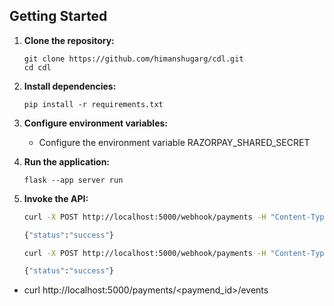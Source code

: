 ## Getting Started

1. **Clone the repository:**
    ```
    git clone https://github.com/himanshugarg/cdl.git
    cd cdl
    ```

2. **Install dependencies:**
   ```
   pip install -r requirements.txt
   ```

3. **Configure environment variables:**
    - Configure the environment variable RAZORPAY_SHARED_SECRET

4. **Run the application:**
    ```
    flask --app server run
    ```

5. **Invoke the API:**

   ```bash
   curl -X POST http://localhost:5000/webhook/payments -H "Content-Type: application/json" -H "X-Razorpay-Signature: <signature>" --data-binary @mock_payloads/payment_authorized_1.json
   
   {"status":"success"}
   ```
   
   ```bash
   curl -X POST http://localhost:5000/webhook/payments -H "Content-Type: application/json" -H "X-Razorpay-Signature: <signature>" --data-binary @mock_payloads/payment_captured_1.json 
   
   {"status":"success"}
   ```

* curl http://localhost:5000/payments/<paymend_id>/events